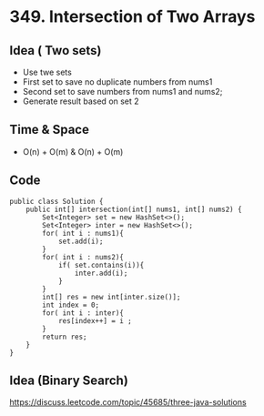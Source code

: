 # 349. Intersection of Two Arrays
## Idea ( Two sets)
* Use twe sets
* First set to save no duplicate numbers from nums1
* Second set to save numbers from nums1 and nums2;
* Generate result based on set 2 

## Time & Space
* O(n) + O(m) & O(n) + O(m)

## Code 

```
public class Solution {
    public int[] intersection(int[] nums1, int[] nums2) {
        Set<Integer> set = new HashSet<>();
        Set<Integer> inter = new HashSet<>();
        for( int i : nums1){
            set.add(i);
        }
        for( int i : nums2){
            if( set.contains(i)){
                inter.add(i);
            }
        }
        int[] res = new int[inter.size()];
        int index = 0;
        for( int i : inter){
            res[index++] = i ;
        }
        return res;
    }
}

```

## Idea (Binary Search)
https://discuss.leetcode.com/topic/45685/three-java-solutions
